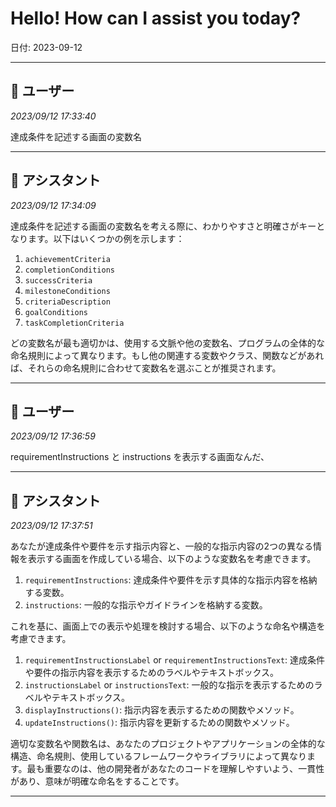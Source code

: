 # Hello! How can I assist you today?

日付: 2023-09-12

---

## 👤 ユーザー
*2023/09/12 17:33:40*

達成条件を記述する画面の変数名

---

## 🤖 アシスタント
*2023/09/12 17:34:09*

達成条件を記述する画面の変数名を考える際に、わかりやすさと明確さがキーとなります。以下はいくつかの例を示します：

1. `achievementCriteria`
2. `completionConditions`
3. `successCriteria`
4. `milestoneConditions`
5. `criteriaDescription`
6. `goalConditions`
7. `taskCompletionCriteria`

どの変数名が最も適切かは、使用する文脈や他の変数名、プログラムの全体的な命名規則によって異なります。もし他の関連する変数やクラス、関数などがあれば、それらの命名規則に合わせて変数名を選ぶことが推奨されます。

---

## 👤 ユーザー
*2023/09/12 17:36:59*

requirementInstructions と instructions を表示する画面なんだ、

---

## 🤖 アシスタント
*2023/09/12 17:37:51*

あなたが達成条件や要件を示す指示内容と、一般的な指示内容の2つの異なる情報を表示する画面を作成している場合、以下のような変数名を考慮できます。

1. `requirementInstructions`: 達成条件や要件を示す具体的な指示内容を格納する変数。
2. `instructions`: 一般的な指示やガイドラインを格納する変数。

これを基に、画面上での表示や処理を検討する場合、以下のような命名や構造を考慮できます。

1. `requirementInstructionsLabel` or `requirementInstructionsText`: 達成条件や要件の指示内容を表示するためのラベルやテキストボックス。
2. `instructionsLabel` or `instructionsText`: 一般的な指示を表示するためのラベルやテキストボックス。
3. `displayInstructions()`: 指示内容を表示するための関数やメソッド。
4. `updateInstructions()`: 指示内容を更新するための関数やメソッド。

適切な変数名や関数名は、あなたのプロジェクトやアプリケーションの全体的な構造、命名規則、使用しているフレームワークやライブラリによって異なります。最も重要なのは、他の開発者があなたのコードを理解しやすいよう、一貫性があり、意味が明確な命名をすることです。

---
